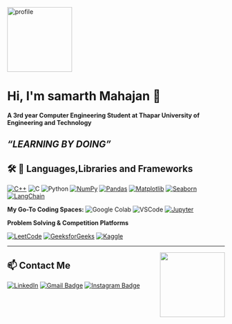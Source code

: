 <img src="https://user-gen-media-assets.s3.amazonaws.com/gpt4o_images/23e2913c-505d-49fd-a3f2-aeda9d75f6c9.png" alt="profile" width="150"/>

# Hi, I'm samarth Mahajan 👋
**A 3rd year Computer Engineering Student at Thapar University of Engineering and Technology**

*“LEARNING BY DOING”*
---

## 🛠️ 🧰 Languages,Libraries and Frameworks

[![C++](https://img.shields.io/badge/C++-00599C?style=for-the-badge&logo=c%2B%2B&logoColor=white)](https://isocpp.org/)
![C](https://img.shields.io/badge/C-00599C?style=for-the-badge&logo=c&logoColor=white)
![Python](https://img.shields.io/badge/Python-3776AB?style=for-the-badge&logo=python&logoColor=white)
[![NumPy](https://img.shields.io/badge/NumPy-013243?style=for-the-badge&logo=numpy&logoColor=white)](https://numpy.org/)
[![Pandas](https://img.shields.io/badge/Pandas-150458?style=for-the-badge&logo=pandas&logoColor=white)](https://pandas.pydata.org/)
[![Matplotlib](https://img.shields.io/badge/Matplotlib-11557C?style=for-the-badge&logo=matplotlib&logoColor=white)](https://matplotlib.org/)
[![Seaborn](https://img.shields.io/badge/Seaborn-0769AD?style=for-the-badge&logo=seaborn&logoColor=white)](https://seaborn.pydata.org/)
[![LangChain](https://img.shields.io/badge/LangChain-32CD32?style=for-the-badge&logo=python&logoColor=white)](https://python.langchain.com/)

**My Go-To Coding Spaces:**
![Google Colab](https://img.shields.io/badge/Colab-F9AB00?style=for-the-badge&logo=googlecolab&logoColor=white)
![VSCode](https://img.shields.io/badge/VS_Code-007ACC?style=for-the-badge&logo=visual-studio-code&logoColor=white)
[![Jupyter](https://img.shields.io/badge/Jupyter-F37626?style=for-the-badge&logo=jupyter&logoColor=white)](https://jupyter.org/)

**Problem Solving & Competition Platforms**

[![LeetCode](https://img.shields.io/badge/LeetCode-FFA116?style=for-the-badge&logo=leetcode&logoColor=black)](https://leetcode.com/your-username/)
[![GeeksforGeeks](https://img.shields.io/badge/GeeksforGeeks-0F9D58?style=for-the-badge&logo=geeksforgeeks&logoColor=white)](https://auth.geeksforgeeks.org/user/your-username/)
[![Kaggle](https://img.shields.io/badge/Kaggle-20BEFF?style=for-the-badge&logo=kaggle&logoColor=white)](https://kaggle.com/your-username)

---

<img align="right" src="https://cdn.jsdelivr.net/gh/devicons/devicon/icons/python/python-original.svg" width="150" />

## 📫 Contact Me
[![LinkedIn](https://img.shields.io/badge/LinkedIn-blue?style=for-the-badge&logo=linkedin&logoColor=white)](https://www.linkedin.com/in/samarth-mahajan-b62a6b274/)
[![Gmail Badge](https://img.shields.io/badge/-Gmail-D14836?style=for-the-badge&logo=gmail&logoColor=white)](samarthmahajan77@gmail.com)
[![Instagram Badge](https://img.shields.io/badge/-Instagram-E4405F?style=for-the-badge&logo=instagram&logoColor=white)]()




<!-- Optionally add featured work here as bullet points or with repo shields -->
